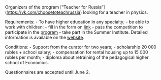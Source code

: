 Organizers of the program \[“Teacher for Russia”\] (https://vk.com/choosetoteachrussia) looking for a teacher in physics.

Requirements: - To have higher education in any specialty; - be able to work with children; - fill in the form on [link](https://vk.cc/8MumMY) - pass the competition to participate in the [program](https://vk.cc/8Mzd9E) - take part in the Summer Institute. Detailed information is available on the [website](https://vk.cc/8Mgi1F).

Conditions: - Support from the curator for two years; - scholarship 20 000 rubles + school salary; - compensation for rental housing up to 15 000 rubles per month; - diploma about retraining of the pedagogical higher school of Economics.

Questionnaires are accepted until June 2.